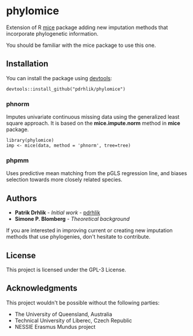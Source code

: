 # phylomice
Extension of R [mice](https://github.com/stefvanbuuren/mice) package adding new imputation methods that incorporate phylogenetic information.

You should be familiar with the mice package to use this one.

## Installation
You can install the package using [devtools](https://github.com/hadley/devtools):
```
devtools::install_github("pdrhlik/phylomice")
```
### phnorm
Imputes univariate continuous missing data using the generalized least square approach. It is based on the **mice.impute.norm** method in **mice** package.
```
library(phylomice)
imp <- mice(data, method = 'phnorm', tree=tree)
```
### phpmm
Uses predictive mean matching from the pGLS regression line, and biases selection towards more closely related species.

## Authors

* **Patrik Drhlik** - *Initial work* - [pdrhlik](https://github.com/pdrhlik)
* **Simone P. Blomberg** - *Theoretical background*
 
If you are interested in improving current or creating new imputation methods that use phylogenies, don't hesitate to contribute.

## License
This project is licensed under the GPL-3 License.

## Acknowledgments
This project wouldn't be possible without the following parties:
* The University of Queensland, Australia
* Technical University of Liberec, Czech Republic
* NESSIE Erasmus Mundus project
